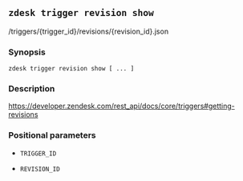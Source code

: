 ## `zdesk trigger revision show`

/triggers/{trigger_id}/revisions/{revision_id}.json

### Synopsis

    zdesk trigger revision show [ ... ]

### Description

https://developer.zendesk.com/rest_api/docs/core/triggers#getting-revisions

### Positional parameters

* `TRIGGER_ID`

* `REVISION_ID`


